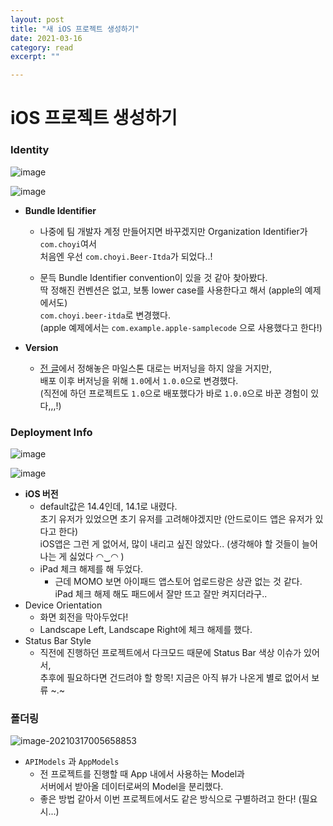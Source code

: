 ```yaml
---
layout: post
title: "새 iOS 프로젝트 생성하기" 
date: 2021-03-16
category: read 
excerpt: ""

---
```


# iOS 프로젝트 생성하기

### Identity

![image](https://user-images.githubusercontent.com/28949235/111332913-88f6a480-86b5-11eb-8528-9699bb43ac14.png)

![image](https://user-images.githubusercontent.com/28949235/111334527-f8b95f00-86b6-11eb-88c8-f34178d5e782.png)

* **Bundle Identifier**

  * 나중에 팀 개발자 계정 만들어지면 바꾸겠지만 Organization Identifier가 `com.choyi`여서  
    처음엔 우선 `com.choyi.Beer-Itda`가 되었다..!

  * 문득 Bundle Identifier convention이 있을 것 같아 찾아봤다.  
    딱 정해진 컨벤션은 없고, 보통 lower case를 사용한다고 해서 (apple의 예제에서도)  
    `com.choyi.beer-itda`로 변경했다.  
    (apple 예제에서는 `com.example.apple-samplecode` 으로 사용했다고 한다!)

* **Version**
  * [전 글](https://iamcho2.github.io/2021/03/13/beer-itda-setting)에서 정해놓은 마일스톤 대로는 버저닝을 하지 않을 거지만,  
    배포 이후 버저닝을 위해 `1.0`에서 `1.0.0`으로 변경했다.  
    (직전에 하던 프로젝트도 `1.0`으로 배포했다가 바로 `1.0.0`으로 바꾼 경험이 있다,,,!)


### Deployment Info

![image](https://user-images.githubusercontent.com/28949235/111335985-2ce14f80-86b8-11eb-94af-fa6c71013708.png)

![image](https://user-images.githubusercontent.com/28949235/111335899-1935e900-86b8-11eb-9b0a-c946a015b13b.png)

* **iOS 버전**
  * default값은 14.4인데, 14.1로 내렸다.  
    초기 유저가 있었으면 초기 유저를 고려해야겠지만 (안드로이드 앱은 유저가 있다고 한다)  
    iOS앱은 그런 게 없어서, 많이 내리고 싶진 않았다.. (생각해야 할 것들이 늘어나는 게 싫었다  ◠‿◠ )
  * iPad 체크 해제를 해 두었다.
    * 근데 MOMO 보면 아이패드 앱스토어 업로드랑은 상관 없는 것 같다.  
      iPad 체크 해제 해도 패드에서 잘만 뜨고 잘만 켜지더라구..
* Device Orientation
  * 화면 회전을 막아두었다!
  * Landscape Left, Landscape Right에 체크 해제를 했다.
* Status Bar Style
  * 직전에 진행하던 프로젝트에서 다크모드 때문에 Status Bar 색상 이슈가 있어서,  
    추후에 필요하다면 건드려야 할 항목! 지금은 아직 뷰가 나온게 별로 없어서 보류 ~.~

### 폴더링

![image-20210317005658853](https://user-images.githubusercontent.com/28949235/111634101-8755e980-8839-11eb-8527-2f1166b9ed45.png)

* `APIModels` 과 `AppModels`
  * 전 프로젝트를 진행할 때 App 내에서 사용하는 Model과  
    서버에서 받아올 데이터로써의 Model을 분리했다.
  * 좋은 방법 같아서 이번 프로젝트에서도 같은 방식으로 구별하려고 한다!  (필요 시...)